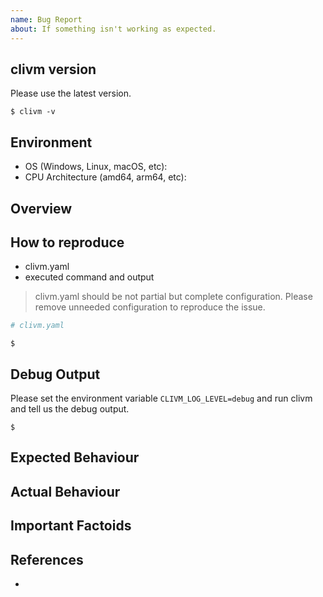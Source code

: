 ```yaml
---
name: Bug Report
about: If something isn't working as expected.
---
```


## clivm version

Please use the latest version.

```console
$ clivm -v

```

## Environment

* OS (Windows, Linux, macOS, etc):
* CPU Architecture (amd64, arm64, etc):

## Overview

## How to reproduce

* clivm.yaml
* executed command and output

> clivm.yaml should be not partial but complete configuration.
> Please remove unneeded configuration to reproduce the issue.

```yaml
# clivm.yaml

```

```console
$ 
```

## Debug Output

Please set the environment variable `CLIVM_LOG_LEVEL=debug` and run clivm and tell us the debug output.

```console
$ 
```

## Expected Behaviour

## Actual Behaviour

## Important Factoids

## References

* 
